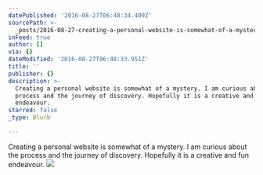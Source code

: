 ```yaml
---
datePublished: '2016-08-27T06:48:34.409Z'
sourcePath: >-
  _posts/2016-08-27-creating-a-personal-website-is-somewhat-of-a-mystery-i-am-c.md
inFeed: true
author: []
via: {}
dateModified: '2016-08-27T06:48:33.951Z'
title: ''
publisher: {}
description: >-
  Creating a personal website is somewhat of a mystery. I am curious about the
  process and the journey of discovery. Hopefully it is a creative and fun
  endeavour.
starred: false
_type: Blurb

---
```

Creating a personal website is somewhat of a mystery. I am curious about the process and the journey of discovery. Hopefully it is a creative and fun endeavour.
![](https://imgflo.herokuapp.com/graph/vahj1ThiexotieMo/a3f742d2910458d1b1a23cab30667f29/croprotate.jpg?cropheight=4032&cropwidth=3024&degrees=-90&input=https%3A%2F%2Fthe-grid-user-content.s3-us-west-2.amazonaws.com%2Fc958bc9d-9b37-4691-8138-4f7e28c62d7d.jpg&x=0&y=0)